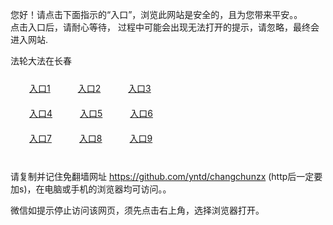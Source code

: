 您好！请点击下面指示的“入口”，浏览此网站是安全的，且为您带来平安。。 <br/>
点击入口后，请耐心等待， 过程中可能会出现无法打开的提示，请忽略，最终会进入网站. </br>

法轮大法在长春<br/>
<div style="padding:10px"><a style="margin:20px" target="_blank" href="https://d15v2yq3qzq4eo.cloudfront.net/2Qpsp?tupybtlt" id="ccLink1" rel="nofollow">入口1</a> <a target="_blank" style="margin:20px" href="https://d2n76gxub8ptu1.cloudfront.net/2Qpsp?itkmepwl" id="ccLink2" rel="nofollow">入口2</a> <a style="margin:20px" target="_blank" href="https://d3e4cjz0ndj108.cloudfront.net/2Qpsp?jljivly" id="ccLink3" rel="nofollow">入口3</a></div>

<div style="padding:10px" ><a style="margin:20px" target="_blank" href="https://d15v2yq3qzq4eo.cloudfront.net/2Qpsp?tupybtlt" id="ccLink4" rel="nofollow">入口4</a> <a style="margin:20px" href="https://d2n76gxub8ptu1.cloudfront.net/2Qpsp?itkmepwl" target="_blank" id="ccLink5" rel="nofollow">入口5</a> <a style="margin:20px" href="https://d3e4cjz0ndj108.cloudfront.net/2Qpsp?jljivly" target="_blank" id="ccLink6" rel="nofollow">入口6</a></div>

<div style="padding:10px"><a style="margin:20px" target="_blank" href="https://d15v2yq3qzq4eo.cloudfront.net/2Qpsp?tupybtlt" id="ccLink7" rel="nofollow">入口7</a> <a style="margin:20px" href="https://d2n76gxub8ptu1.cloudfront.net/2Qpsp?itkmepwl" target="_blank" id="ccLink8" rel="nofollow">入口8</a> <a style="margin:20px" target="_blank" href="https://d3e4cjz0ndj108.cloudfront.net/2Qpsp?jljivly" id="ccLink9" rel="nofollow">入口9</a></div>

<br/>



请复制并记住免翻墙网址 https://github.com/yntd/changchunzx (http后一定要加s)，在电脑或手机的浏览器均可访问。。<br/>

微信如提示停止访问该网页，须先点击右上角，选择浏览器打开。
